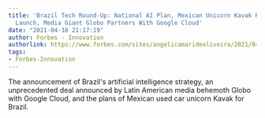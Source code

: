 ```yaml
---
title: 'Brazil Tech Round-Up: National AI Plan, Mexican Unicorn Kavak Readies Brazil
  Launch, Media Giant Globo Partners With Google Cloud'
date: "2021-04-10 21:17:19"
author: Forbes - Innovation
authorlink: https://www.forbes.com/sites/angelicamarideoliveira/2021/04/10/brazil-tech-round-up-national-ai-plan-mexican-unicorn-kavak-readies-brazil-launch-media-giant-globo-partners-with-google-cloud/
tags:
- Forbes-Innovation
---
```

The announcement of Brazil's artificial intelligence strategy, an unprecedented deal announced by Latin American media behemoth Globo with Google Cloud, and the plans of Mexican used car unicorn Kavak for Brazil.
